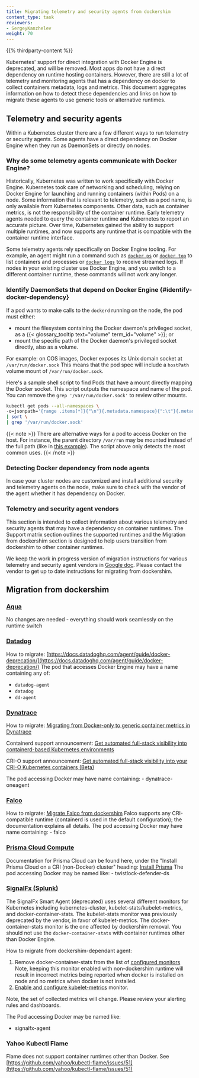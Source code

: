 ```yaml
---
title: Migrating telemetry and security agents from dockershim
content_type: task 
reviewers:
- SergeyKanzhelev
weight: 70
---
```


<!-- overview -->

{{% thirdparty-content %}}

Kubernetes' support for direct integration with Docker Engine is deprecated, and will be removed. Most apps do not have a direct dependency on runtime hosting containers. However, there are still a lot of telemetry and monitoring agents that has a dependency on docker to collect containers metadata, logs and metrics. This document aggregates information on how to detect these dependencies and links on how to migrate these agents to use generic tools or alternative runtimes.

## Telemetry and security agents

Within a Kubernetes cluster there are a few different ways to run telemetry or security agents.
Some agents have a direct dependency on Docker Engine when they run as DaemonSets or
directly on nodes.

### Why do some telemetry agents communicate with Docker Engine?

Historically, Kubernetes was written to work specifically with Docker Engine.
Kubernetes took care of networking and scheduling, relying on Docker Engine for launching
and running containers (within Pods) on a node. Some information that is relevant to telemetry,
such as a pod name, is only available from Kubernetes components. Other data, such as container
metrics, is not the responsibility of the container runtime. Early telemetry agents needed to query the
container runtime **and** Kubernetes to report an accurate picture. Over time, Kubernetes gained
the ability to support multiple runtimes, and now supports any runtime that is compatible with
the container runtime interface.

Some telemetry agents rely specifically on Docker Engine tooling. For example, an agent
might run a command such as
[`docker ps`](https://docs.docker.com/engine/reference/commandline/ps/)
or [`docker top`](https://docs.docker.com/engine/reference/commandline/top/) to list
containers and processes or [`docker logs`](https://docs.docker.com/engine/reference/commandline/logs/)
to receive streamed logs. If nodes in your existing cluster use
Docker Engine, and you switch to a different container runtime,
these commands will not work any longer.

### Identify DaemonSets that depend on Docker Engine {#identify-docker-dependency}

If a pod wants to make calls to the `dockerd` running on the node, the pod must either:

- mount the filesystem containing the Docker daemon's privileged socket, as a
  {{< glossary_tooltip text="volume" term_id="volume" >}}; or
- mount the specific path of the Docker daemon's privileged socket directly, also as a volume.

For example: on COS images, Docker exposes its Unix domain socket at
`/var/run/docker.sock` This means that the pod spec will include a
`hostPath` volume mount of `/var/run/docker.sock`.

Here's a sample shell script to find Pods that have a mount directly mapping the
Docker socket. This script outputs the namespace and name of the pod. You can
remove the `grep '/var/run/docker.sock'` to review other mounts.

```bash
kubectl get pods --all-namespaces \
-o=jsonpath='{range .items[*]}{"\n"}{.metadata.namespace}{":\t"}{.metadata.name}{":\t"}{range .spec.volumes[*]}{.hostPath.path}{", "}{end}{end}' \
| sort \
| grep '/var/run/docker.sock'
```

{{< note >}}
There are alternative ways for a pod to access Docker on the host. For instance, the parent
directory `/var/run` may be mounted instead of the full path (like in [this
example](https://gist.github.com/itaysk/7bc3e56d69c4d72a549286d98fd557dd)).
The script above only detects the most common uses.
{{< /note >}}

### Detecting Docker dependency from node agents

In case your cluster nodes are customized and install additional security and
telemetry agents on the node, make sure to check with the vendor of the agent whether it has dependency on Docker.

### Telemetry and security agent vendors

This section is intended to collect information about various telemetry and security agents that may have a dependency on container runtimes. The Support matrix section outlines the supported runtimes and the Migration from dockershim section is designed to help users transition from dockershim to other container runtimes.

We keep the work in progress version of migration instructions for various telemetry and security agent vendors
in [Google doc](https://docs.google.com/document/d/1ZFi4uKit63ga5sxEiZblfb-c23lFhvy6RXVPikS8wf0/edit#).
Please contact the vendor to get up to date instructions for migrating from dockershim.

## Migration from dockershim

### [Aqua](https://www.aquasec.com)

No changes are needed - everything should work seamlessly on the runtime switch
### [Datadog](https://www.datadoghq.com/product/)

How to migrate:
[https://docs.datadoghq.com/agent/guide/docker-deprecation/](https://docs.datadoghq.com/agent/guide/docker-deprecation/)
The pod that accesses Docker Engine may have a name containing any of:

- `datadog-agent`
- `datadog`
- `dd-agent`

### [Dynatrace](https://www.dynatrace.com/)

How to migrate:
[Migrating from Docker-only to generic container metrics in Dynatrace](https://community.dynatrace.com/t5/Best-practices/Migrating-from-Docker-only-to-generic-container-metrics-in/m-p/167030#M49)

Containerd support announcement: [Get automated full-stack visibility into
containerd-based Kubernetes
environments](https://www.dynatrace.com/news/blog/get-automated-full-stack-visibility-into-containerd-based-kubernetes-environments/)

CRI-O support announcement: [Get automated full-stack visibility into your CRI-O Kubernetes containers (Beta)](https://www.dynatrace.com/news/blog/get-automated-full-stack-visibility-into-your-cri-o-kubernetes-containers-beta/)

The pod accessing Docker may have name containing: 
	- dynatrace-oneagent

### [Falco](https://falco.org)

How to migrate:
[Migrate Falco from dockershim](https://falco.org/docs/getting-started/deployment/#docker-deprecation-in-kubernetes)
Falco supports any CRI-compatible runtime (containerd is used in the default configuration); the documentation explains all details.
The pod accessing Docker may have name containing: 
		- falco

### [Prisma Cloud Compute](https://docs.paloaltonetworks.com/prisma/prisma-cloud.html)

Documentation for Prisma Cloud can be found here, under the "Install Prisma Cloud on a CRI (non-Docker) cluster" heading:
[Install Prisma](https://docs.paloaltonetworks.com/prisma/prisma-cloud/prisma-cloud-admin-compute/install/install_kubernetes.html)
The pod accessing Docker may be named like:
	-	twistlock-defender-ds

### [SignalFx (Splunk)](https://www.splunk.com/en_us/investor-relations/acquisitions/signalfx.html)

The SignalFx Smart Agent (deprecated) uses several different monitors for Kubernetes including kubernetes-cluster, kubelet-stats/kubelet-metrics, and docker-container-stats. The kubelet-stats monitor was previously deprecated by the vendor, in favor of kubelet-metrics. The docker-container-stats monitor is the one affected by dockershim removal. You should not use the `docker-container-stats` with container runtimes other than Docker Engine.


How to migrate from dockershim-dependant agent:
1. Remove docker-container-stats from the list of [configured monitors](https://github.com/signalfx/signalfx-agent/blob/main/docs/monitor-config.md)
Note, keeping this monitor enabled with non-dockershim runtime will result in incorrect metrics being reported when docker is installed on node and no metrics when docker is not installed.
2. [Enable and configure kubelet-metrics](https://github.com/signalfx/signalfx-agent/blob/main/docs/monitors/kubelet-metrics.md) monitor.


Note, the set of collected metrics will change. Please review your alerting rules and dashboards.

The Pod accessing Docker may be named like:
 
  -  signalfx-agent

### Yahoo Kubectl Flame

Flame does not support container runtimes other than Docker. See
[https://github.com/yahoo/kubectl-flame/issues/51](https://github.com/yahoo/kubectl-flame/issues/51)
